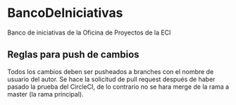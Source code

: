 # BancoDeIniciativas
Banco de iniciativas de la Oficina de Proyectos de la ECI

## Reglas para push de cambios

Todos los cambios deben ser pusheados a branches con el nombre de usuario del autor. Se hace la solicitud de pull request después de haber pasado la prueba del CircleCI, de lo contrario no se hara merge de la rama a master (la rama principal).
